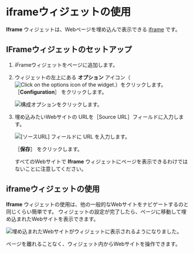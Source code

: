 # iframeウィジェットの使用

**Iframe** ウィジェットは、Webページを埋め込んで表示できる [iframe](https://www.w3schools.com/html/html_iframe.asp) です。

<a name="setting-up-the-iframe-widget" />

## IFrameウィジェットのセットアップ

1. iFrameウィジェットをページに追加します。

1. ウィジェットの左上にある **オプション** アイコン（![Click on the options icon of the widget.](../../../images/icon-app-options.png)）をクリックします。 ［**Configuration**］ をクリックします。

    ![構成オプションをクリックします。](iframe-widget/images/02.png)

1. 埋め込みたいWebサイトの URLを［Source URL］フィールドに入力します。

   ![ [ソースURL] フィールドに URL を入力します。](iframe-widget/images/03.png)

   ［**保存**］ をクリックします。

   すべてのWebサイトで **Iframe** ウィジェットにページを表示できるわけではないことに注意してください。

<a name="using-the-iframe-widget-1" />

## iframeウィジェットの使用

**Iframe** ウィジェットの使用は、他の一般的なWebサイトをナビゲートするのと同じくらい簡単です。 ウィジェットの設定が完了したら、ページに移動して埋め込まれたWebサイトを表示できます。

![埋め込まれたWebサイトがウィジェットに表示されるようになりました。](iframe-widget/images/04.png)

ページを離れることなく、ウィジェット内からWebサイトを操作できます。

